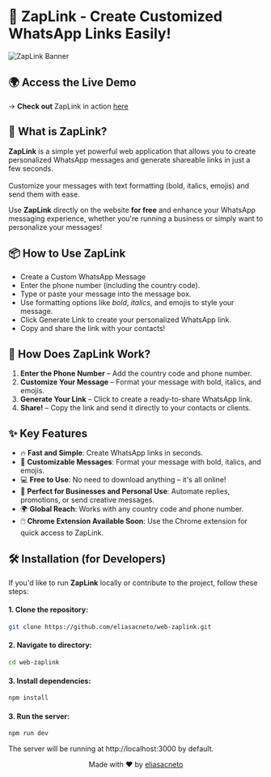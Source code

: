 # 🚀 ZapLink - Create Customized WhatsApp Links Easily!

![ZapLink Banner](https://via.placeholder.com/1200x400) <!-- Add a link to your banner image here -->

## 🌍 Access the Live Demo

→ **Check out** ZapLink in action [here](http://zaplink.vercel.app)

## 🌟 What is ZapLink?

**ZapLink** is a simple yet powerful web application that allows you to create personalized WhatsApp messages and generate shareable links in just a few seconds. <br/><br/>Customize your messages with text formatting (bold, italics, emojis) and send them with ease.

Use **ZapLink** directly on the website **for free** and enhance your WhatsApp messaging experience, whether you're running a business or simply want to personalize your messages!

## 📦 How to Use ZapLink

- Create a Custom WhatsApp Message
- Enter the phone number (including the country code).
- Type or paste your message into the message box.
- Use formatting options like _bold_, _italics_, and emojis to style your message.
- Click Generate Link to create your personalized WhatsApp link.
- Copy and share the link with your contacts!

## 🎯 How Does ZapLink Work?

1. **Enter the Phone Number** – Add the country code and phone number.
2. **Customize Your Message** – Format your message with bold, italics, and emojis.
3. **Generate Your Link** – Click to create a ready-to-share WhatsApp link.
4. **Share!** – Copy the link and send it directly to your contacts or clients.

## ✨ Key Features

- 🔥 **Fast and Simple**: Create WhatsApp links in seconds.
- 🎨 **Customizable Messages**: Format your message with bold, italics, and emojis.
- 💻 **Free to Use**: No need to download anything – it's all online!
- 📲 **Perfect for Businesses and Personal Use**: Automate replies, promotions, or send creative messages.
- 🌍 **Global Reach**: Works with any country code and phone number.
- 🖱️ **Chrome Extension Available Soon**: Use the Chrome extension for quick access to ZapLink.

## 🛠️ Installation (for Developers)

If you'd like to run **ZapLink** locally or contribute to the project, follow these steps:

#### 1. Clone the repository:

```bash
git clone https://github.com/eliasacneto/web-zaplink.git

```

#### 2. Navigate to directory:

```bash
cd web-zaplink

```

#### 3. Install dependencies:

```bash
npm install

```

#### 3. Run the server:

```bash
npm run dev
```

The server will be running at http://localhost:3000 by default.

<p align="center"> Made with ❤️ by <a href="https://eliasacneto.vercel.app">eliasacneto</a> </p>
